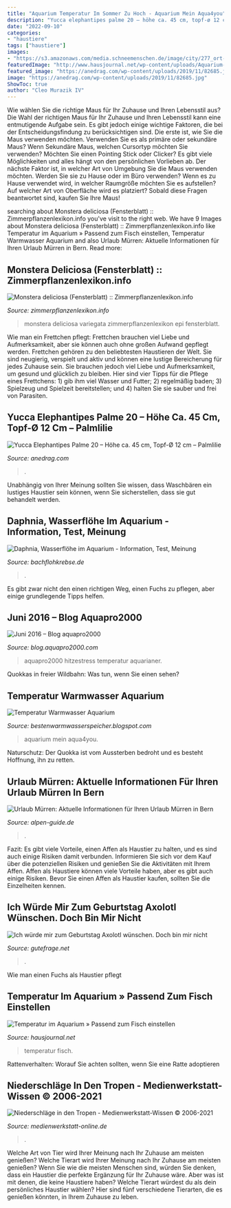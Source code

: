 ```yaml
---
title: "Aquarium Temperatur Im Sommer Zu Hoch - Aquarium Mein Aqua4you"
description: "Yucca elephantipes palme 20 – höhe ca. 45 cm, topf-ø 12 cm – palmlilie"
date: "2022-09-10"
categories:
- "haustiere"
tags: ["haustiere"]
images:
- "https://s3.amazonaws.com/media.schneemenschen.de/image/city/277_ort-muerren.jpg"
featuredImage: "http://www.hausjournal.net/wp-content/uploads/Aquarium-Temperatur.jpg"
featured_image: "https://anedrag.com/wp-content/uploads/2019/11/82685.jpg"
image: "https://anedrag.com/wp-content/uploads/2019/11/82685.jpg"
ShowToc: true
author: "Cleo Murazik IV"
---
```



Wie wählen Sie die richtige Maus für Ihr Zuhause und Ihren Lebensstil aus?
Die Wahl der richtigen Maus für Ihr Zuhause und Ihren Lebensstil kann eine entmutigende Aufgabe sein. Es gibt jedoch einige wichtige Faktoren, die bei der Entscheidungsfindung zu berücksichtigen sind. Die erste ist, wie Sie die Maus verwenden möchten. Verwenden Sie es als primäre oder sekundäre Maus? Wenn Sekundäre Maus, welchen Cursortyp möchten Sie verwenden? Möchten Sie einen Pointing Stick oder Clicker? Es gibt viele Möglichkeiten und alles hängt von den persönlichen Vorlieben ab. Der nächste Faktor ist, in welcher Art von Umgebung Sie die Maus verwenden möchten. Werden Sie sie zu Hause oder im Büro verwenden? Wenn es zu Hause verwendet wird, in welcher Raumgröße möchten Sie es aufstellen? Auf welcher Art von Oberfläche wird es platziert? Sobald diese Fragen beantwortet sind, kaufen Sie Ihre Maus!

	

		
searching about Monstera deliciosa (Fensterblatt) :: Zimmerpflanzenlexikon.info you've visit to the right web. We have 9 Images about Monstera deliciosa (Fensterblatt) :: Zimmerpflanzenlexikon.info like Temperatur im Aquarium » Passend zum Fisch einstellen, Temperatur Warmwasser Aquarium and also Urlaub Mürren: Aktuelle Informationen für Ihren Urlaub Mürren in Bern. Read more:
		
    
## Monstera Deliciosa (Fensterblatt) :: Zimmerpflanzenlexikon.info

<img loading=lazy src="https://www.zimmerpflanzenlexikon.info/application/files/8713/7776/4806/monstera_deliciosa_var_1.jpg" onerror="this.onerror=null;this.src='https://tse1.mm.bing.net/th?id=OIP.Ohf_-KpOIeDtMz5u1b9eowHaME&amp;pid=15.1';" alt="Monstera deliciosa (Fensterblatt) :: Zimmerpflanzenlexikon.info">

_Source: zimmerpflanzenlexikon.info_

>monstera deliciosa variegata zimmerpflanzenlexikon epi fensterblatt. 

	

Wie man ein Frettchen pflegt: Frettchen brauchen viel Liebe und Aufmerksamkeit, aber sie können auch ohne großen Aufwand gepflegt werden.
Frettchen gehören zu den beliebtesten Haustieren der Welt. Sie sind neugierig, verspielt und aktiv und können eine lustige Bereicherung für jedes Zuhause sein. Sie brauchen jedoch viel Liebe und Aufmerksamkeit, um gesund und glücklich zu bleiben. Hier sind vier Tipps für die Pflege eines Frettchens: 1) gib ihm viel Wasser und Futter; 2) regelmäßig baden; 3) Spielzeug und Spielzeit bereitstellen; und 4) halten Sie sie sauber und frei von Parasiten.

    
## Yucca Elephantipes Palme 20 – Höhe Ca. 45 Cm, Topf-Ø 12 Cm – Palmlilie

<img loading=lazy src="https://anedrag.com/wp-content/uploads/2019/11/82685.jpg" onerror="this.onerror=null;this.src='https://tse4.mm.bing.net/th?id=OIP.7mnlsun4HtlebCL0A0EjqgAAAA&amp;pid=15.1';" alt="Yucca Elephantipes Palme 20 – Höhe ca. 45 cm, Topf-Ø 12 cm – Palmlilie">

_Source: anedrag.com_

>. 

	

Unabhängig von Ihrer Meinung sollten Sie wissen, dass Waschbären ein lustiges Haustier sein können, wenn Sie sicherstellen, dass sie gut behandelt werden.

    
## Daphnia, Wasserflöhe Im Aquarium - Information, Test, Meinung

<img loading=lazy src="https://www.bachflohkrebse.de/bilder/blog/Wasserfloehe_Lebendfutter.jpg" onerror="this.onerror=null;this.src='https://tse3.mm.bing.net/th?id=OIP.ZtcO_mYt407hjPgRJKYwSQHaHa&amp;pid=15.1';" alt="Daphnia, Wasserflöhe im Aquarium - Information, Test, Meinung">

_Source: bachflohkrebse.de_

>. 

	

Es gibt zwar nicht den einen richtigen Weg, einen Fuchs zu pflegen, aber einige grundlegende Tipps helfen.

    
## Juni 2016 – Blog Aquapro2000

<img loading=lazy src="https://blog.aquapro2000.com/wp-content/uploads/2016/06/IMG_2819-e1466700331313-570x365.jpg" onerror="this.onerror=null;this.src='https://tse4.mm.bing.net/th?id=OIP.bf-Ihw8USUWTJwEAk-WUmQHaEv&amp;pid=15.1';" alt="Juni 2016 – Blog aquapro2000">

_Source: blog.aquapro2000.com_

>aquapro2000 hitzestress temperatur aquarianer. 

	

Quokkas in freier Wildbahn: Was tun, wenn Sie einen sehen?

    
## Temperatur Warmwasser Aquarium

<img loading=lazy src="http://www.aqua4you.de/images/mein_aquarium/ESLHGqUWhTcW.jpg" onerror="this.onerror=null;this.src='https://tse4.mm.bing.net/th?id=OIP.TSJ2nnGklRtz25T4UKPg_AHaFj&amp;pid=15.1';" alt="Temperatur Warmwasser Aquarium">

_Source: bestenwarmwasserspeicher.blogspot.com_

>aquarium mein aqua4you. 

	

Naturschutz: Der Quokka ist vom Aussterben bedroht und es besteht Hoffnung, ihn zu retten.

    
## Urlaub Mürren: Aktuelle Informationen Für Ihren Urlaub Mürren In Bern

<img loading=lazy src="https://s3.amazonaws.com/media.schneemenschen.de/image/city/277_ort-muerren.jpg" onerror="this.onerror=null;this.src='https://tse4.mm.bing.net/th?id=OIP.rpgbTSlYVYFWBcmMruWntQHaE7&amp;pid=15.1';" alt="Urlaub Mürren: Aktuelle Informationen für Ihren Urlaub Mürren in Bern">

_Source: alpen-guide.de_

>. 

	

Fazit: Es gibt viele Vorteile, einen Affen als Haustier zu halten, und es sind auch einige Risiken damit verbunden. Informieren Sie sich vor dem Kauf über die potenziellen Risiken und genießen Sie die Aktivitäten mit Ihrem Affen.
Affen als Haustiere können viele Vorteile haben, aber es gibt auch einige Risiken. Bevor Sie einen Affen als Haustier kaufen, sollten Sie die Einzelheiten kennen.

    
## Ich Würde Mir Zum Geburtstag Axolotl Wünschen. Doch Bin Mir Nicht

<img loading=lazy src="https://images.gutefrage.net/media/fragen/bilder/ich-wuerde-mir-zum-geburtstag-axolotl-wuenschen-doch-bin-mir-nicht-sicher-ob-sie-pflegeleicht-sind/0_big.jpg?v=1430929116000" onerror="this.onerror=null;this.src='https://tse4.mm.bing.net/th?id=OIP.iXRx6wp0JHio_Qu6vbdMnAHaHa&amp;pid=15.1';" alt="Ich würde mir zum Geburtstag Axolotl wünschen. Doch bin mir nicht">

_Source: gutefrage.net_

>. 

	

Wie man einen Fuchs als Haustier pflegt

    
## Temperatur Im Aquarium » Passend Zum Fisch Einstellen

<img loading=lazy src="http://www.hausjournal.net/wp-content/uploads/Aquarium-Temperatur.jpg" onerror="this.onerror=null;this.src='https://tse4.mm.bing.net/th?id=OIP.RiCAoQ5yd3_fCDCPJTBn0AHaE7&amp;pid=15.1';" alt="Temperatur im Aquarium » Passend zum Fisch einstellen">

_Source: hausjournal.net_

>temperatur fisch. 

	

Rattenverhalten: Worauf Sie achten sollten, wenn Sie eine Ratte adoptieren

    
## Niederschläge In Den Tropen - Medienwerkstatt-Wissen © 2006-2021

<img loading=lazy src="https://medienwerkstatt-online.de/lws_wissen/bilder/5683-2.gif" onerror="this.onerror=null;this.src='https://tse1.mm.bing.net/th?id=OIP.zBggj2vH6XF27pSDuBunOwHaE4&amp;pid=15.1';" alt="Niederschläge in den Tropen - Medienwerkstatt-Wissen © 2006-2021">

_Source: medienwerkstatt-online.de_

>. 

	

Welche Art von Tier wird Ihrer Meinung nach Ihr Zuhause am meisten genießen?
Welche Tierart wird Ihrer Meinung nach Ihr Zuhause am meisten genießen? Wenn Sie wie die meisten Menschen sind, würden Sie denken, dass ein Haustier die perfekte Ergänzung für Ihr Zuhause wäre. Aber was ist mit denen, die keine Haustiere haben? Welche Tierart würdest du als dein persönliches Haustier wählen? Hier sind fünf verschiedene Tierarten, die es genießen könnten, in Ihrem Zuhause zu leben.


